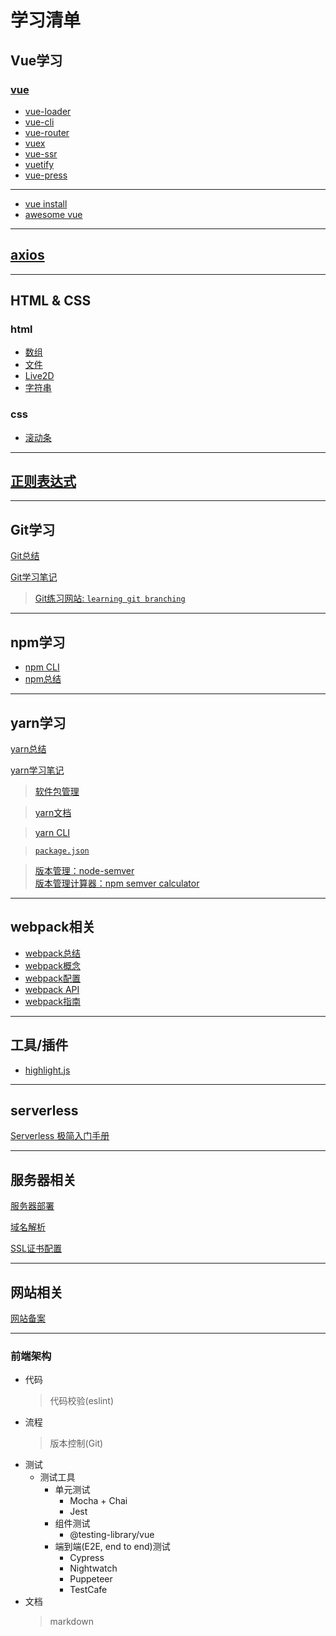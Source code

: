# 学习清单
## Vue学习

### [vue](./vue/vue.md)
- [vue-loader](./vue/vue-loader/vue-loader.md)
- [vue-cli](./vue/vue-cli/vue-cli.md)
- [vue-router](./vue/vue-router/vue-router.md)
- [vuex](./vue/vuex/vuex.md)
- [vue-ssr](./vue/vue-ssr/vue-ssr.md)
- [vuetify](./vue/vuetify/vuetify.md)
- [vue-press](./vue/vue-press/vue-press.md)
---
- [vue install](./vue/install.md)
- [awesome vue](./vue/awesome-vue.md)

-------------------------------

## [axios](./axios/axios.md)

-------------------------------

## HTML & CSS
### html
- [数组](./html/array.md)
- [文件](./html/file.md)
- [Live2D](./html/Live2D.md)
- [字符串](./html/string.md)

### css
- [滚动条](./css/scrollbar.md)

-------------------------------

## [正则表达式](./regexp/正则表达式.md)

-------------------------------

## Git学习
[Git总结](./git/git_summary.md)

[Git学习笔记](./git/git.md)
> [Git练习网站: ```learning git branching```](https://learngitbranching.js.org/?locale=zh_CN)

-------------------------------

## npm学习
- [npm CLI](./npm/npm-cli.md)
- [npm总结](./npm/summary.md)

-------------------------------

## yarn学习
[yarn总结](./yarn/yarn_summary.md#)

[yarn学习笔记](./yarn/yarn.md#)

> [软件包管理](https://www.yarnpkg.com.cn/)

> [yarn文档](https://yarn.bootcss.com/docs/)

> [yarn CLI](https://yarn.bootcss.com/docs/cli/)

> [```package.json```](https://yarn.bootcss.com/docs/package-json/)

> [版本管理：node-semver](https://github.com/npm/node-semver)   
> [版本管理计算器：npm semver calculator](https://semver.npmjs.com/)

----------------------------

## webpack相关
- [webpack总结](./webpack/00_webpack_summary.md)
- [webpack概念](./webpack/01_webpack_concepts.md)
- [webpack配置](./webpack/02_webpack_config.md)
- [webpack API](./webpack/03_webpack_api.md)
- [webpack指南](./webpack/04_webpack_handbook.md)

----------------------------

## 工具/插件
- [highlight.js](./utils/highlight/highlight.md)

----------------------------

## serverless
[Serverless 极简入门手册](./serverless/serverless.md)

----------------------------
## 服务器相关
[服务器部署](./server/server.md)

[域名解析](./server/dns.md)

[SSL证书配置](./server/ssl.md)

--------------------------------
## 网站相关
[网站备案](./website/beian.md)

--------------------------------
### 前端架构
- 代码
  > 代码校验(eslint)
- 流程
  > 版本控制(Git)
- 测试
  - 测试工具
    - 单元测试
      - Mocha + Chai
      - Jest
    - 组件测试
      - @testing-library/vue
    - 端到端(E2E, end to end)测试
      - Cypress
      - Nightwatch
      - Puppeteer
      - TestCafe
- 文档
  > markdown
